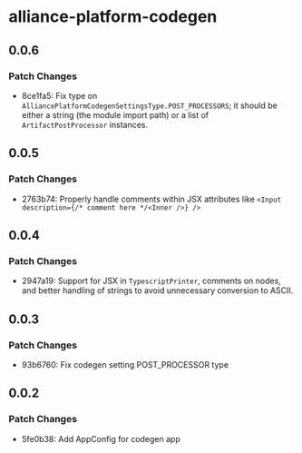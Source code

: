 # alliance-platform-codegen

## 0.0.6

### Patch Changes

- 8ce1fa5: Fix type on `AlliancePlatformCodegenSettingsType.POST_PROCESSORS`; it should be either a string (the module import path) or a list of `ArtifactPostProcessor` instances.

## 0.0.5

### Patch Changes

- 2763b74: Properly handle comments within JSX attributes like `<Input description={/* comment here */<Inner />} />`

## 0.0.4

### Patch Changes

- 2947a19: Support for JSX in `TypescriptPrinter`, comments on nodes, and better handling of strings to avoid unnecessary conversion to ASCII.

## 0.0.3

### Patch Changes

- 93b6760: Fix codegen setting POST_PROCESSOR type

## 0.0.2

### Patch Changes

- 5fe0b38: Add AppConfig for codegen app
